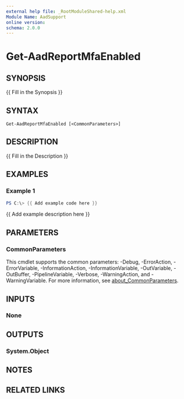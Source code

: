 ```yaml
---
external help file: _RootModuleShared-help.xml
Module Name: AadSupport
online version:
schema: 2.0.0
---
```


# Get-AadReportMfaEnabled

## SYNOPSIS
{{ Fill in the Synopsis }}

## SYNTAX

```
Get-AadReportMfaEnabled [<CommonParameters>]
```

## DESCRIPTION
{{ Fill in the Description }}

## EXAMPLES

### Example 1
```powershell
PS C:\> {{ Add example code here }}
```

{{ Add example description here }}

## PARAMETERS

### CommonParameters
This cmdlet supports the common parameters: -Debug, -ErrorAction, -ErrorVariable, -InformationAction, -InformationVariable, -OutVariable, -OutBuffer, -PipelineVariable, -Verbose, -WarningAction, and -WarningVariable. For more information, see [about_CommonParameters](http://go.microsoft.com/fwlink/?LinkID=113216).

## INPUTS

### None

## OUTPUTS

### System.Object
## NOTES

## RELATED LINKS
